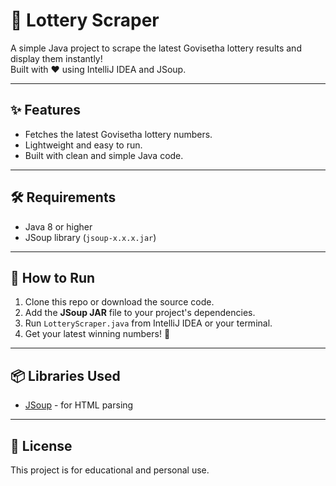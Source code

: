 # 🎲 Lottery Scraper

A simple Java project to scrape the latest Govisetha lottery results and display them instantly!  
Built with ❤️ using IntelliJ IDEA and JSoup.

---

## ✨ Features
- Fetches the latest Govisetha lottery numbers.
- Lightweight and easy to run.
- Built with clean and simple Java code.

---

## 🛠 Requirements
- Java 8 or higher
- JSoup library (`jsoup-x.x.x.jar`)

---

## 🚀 How to Run
1. Clone this repo or download the source code.
2. Add the **JSoup JAR** file to your project's dependencies.
3. Run `LotteryScraper.java` from IntelliJ IDEA or your terminal.
4. Get your latest winning numbers! 🎉

---

## 📦 Libraries Used
- [JSoup](https://jsoup.org/) - for HTML parsing

---

## 📜 License
This project is for educational and personal use.
